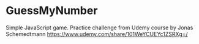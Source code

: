 # GuessMyNumber
Simple JavaScript game. Practice challenge from Udemy course by Jonas Schemedtmann https://www.udemy.com/share/101WeYCUEYc1ZSRXg=/
